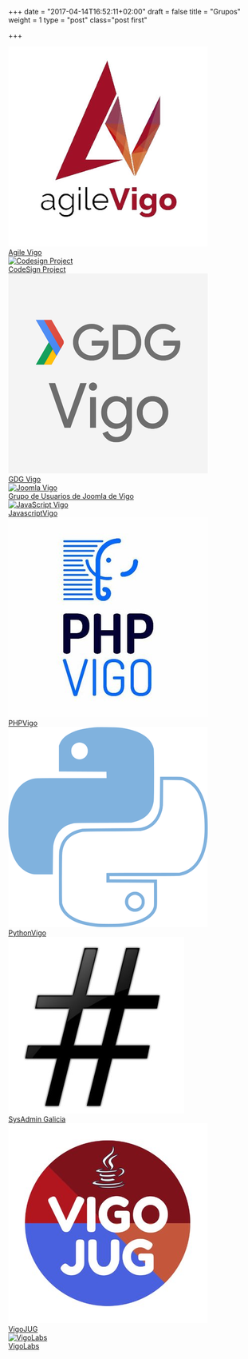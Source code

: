 +++
date = "2017-04-14T16:52:11+02:00"
draft = false
title = "Grupos"
weight = 1
type = "post"
class="post first"

+++

<div class="container">
<div class="row">
    <div class="cell">
        <a href="https://www.agilevigo.com/">
            <div class="picture-wrapper">
                <img src="/images/agile_vigo.jpg" alt="Agile Vigo">
            </div>
            Agile Vigo
        </a>
    </div>
    <div class="cell">
        <a href="http://www.meetup.com/es-ES/codesign-project/">
            <div class="picture-wrapper">
                <img src="/images/codesignproject.jpeg" alt="Codesign Project">
             </div>
            CodeSign Project
        </a>
    </div>
    <div class="cell">
        <a href="http://www.meetup.com/GDGVigo">
            <div class="picture-wrapper">
                <img src="/images/gdg_vigo.png" alt="GDG Vigo">
            </div>
            GDG Vigo
        </a>
    </div>
</div>

<div class="row">
    <div class="cell">
        <a href="https://www.meetup.com/Grupo-de-Usuarios-de-Joomla-de-Vigo/">
            <div class="picture-wrapper">
                <img src="/images/joomla_vigo.jpg" alt="Joomla Vigo">
            </div>
            Grupo de Usuarios de Joomla de Vigo
        </a>
    </div>
    <div class="cell">
        <a href="http://www.meetup.com/es-ES/JavaScriptVigo/">
            <div class="picture-wrapper">
                <img src="/images/javascript_vigo.jpg"  alt="JavaScript Vigo">
            </div>
            JavascriptVigo
        </a>
    </div>
    <div class="cell">
        <a href="http://www.phpvigo.com">
            <div class="picture-wrapper">
                <img src="/images/php_vigo.jpg" alt="PHPVigo">
            </div>    
            PHPVigo
        </a>
    </div>
</div>

<div class="row">
    <div class="cell">
        <a href="http://www.python-vigo.es">
            <div class="picture-wrapper">
                <img src="/images/python_vigo.png" alt="Python Vigo">
            </div>
            PythonVigo
        </a>
    </div>
    <div class="cell">
        <a href="http://www.meetup.com/es-ES/Sysadmin-Galicia/">
            <div class="picture-wrapper">
                <img src="/images/sysadmin_galicia.jpg" alt="Sysadmin Galicia">
            </div>
            SysAdmin Galicia
        </a>
    </div>
    <div class="cell">
        <a href="http://www.vigojug.org">
            <div class="picture-wrapper">
                <img src="/images/vigojug.jpg" alt="VigoJUG">
            </div>    
            VigoJUG
        </a>
    </div>
</div>

<div class="row">
    <div class="cell">
        <a href="http://vigolabs.gal/">
            <div class="picture-wrapper">
                <img src="/images/vigolabs.jpeg" alt="VigoLabs">
            </div>
            VigoLabs
        </a>
    </div>
</div>
</div>
